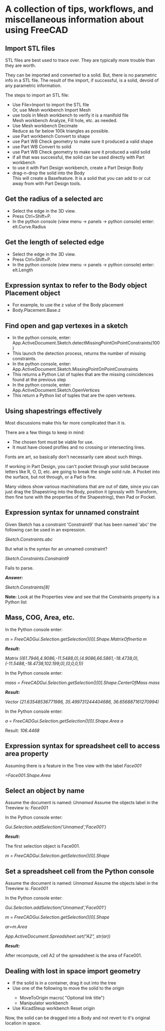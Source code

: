 # A collection of tips, workflows, and miscellaneous information about using FreeCAD



## Import STL files
STL files are best used to trace over. They are typically more trouble than they are worth.

They can be imported and converted to a solid. But, there is no parametric info in a STL file.
The result of the import, if successful, is a solid, devoid of any parametric information.

The steps to import an STL file:
<ul>
  <li>Use File>Import to import the STL file</li>
  Or, use Mesh workbench Import Mesh
  <li>use tools in Mesh workbench to verify it is a manifold file</li>
  Mesh workbench Analyze, Fill hole, etc. as needed.
  <li>Use Mesh workbench Decimate</li>
  Reduce as far below 100k triangles as possible.
  <li>use Part workbench Convert to shape</li>
  <li>use Part WB Check geometry to make sure it produced a valid shape</li>
  <li>use Part WB Convert to solid</li>
  <li>use Part WB Check geometry to make sure it produced a valid solid</li>
  <li>if all that was successful, the solid can be used directly with Part workbench</li>
  <li>to use it with Part Design workbench, create a Part Design Body</li>
  <li>drag-n-drop the solid into the Body</li>
  This will create a Basefeature. It is a solid that you can add to or cut away from with Part Design tools.
</ul>


## Get the radius of a selected arc
<ul>
  <li>Select the edge in the 3D view.</li>
  <li>Press Ctrl+Shift+P.</li>
  <li>In the python console (view menu -> panels -> python console) enter:</li>
  elt.Curve.Radius
</ul>

## Get the length of selected edge
<ul>
  <li>Select the edge in the 3D view.</li>
  <li>Press Ctrl+Shift+P.</li>
  <li>In the python console (view menu -> panels -> python console) enter:</li>
  elt.Length
</ul>

## Expression syntax to refer to the Body object Placement object
<ul>
  <li>For example, to use the z value of the Body placement</li>
  <li>Body.Placement.Base.z</li>
</ul>

## Find open and gap vertexes in a sketch
<ul>
  <li>In the python console, enter:</li>
  App.ActiveDocument.Sketch.detectMissingPointOnPointConstraints(100)
  <li>This launch the detection process, returns the number of missing constraints.</li>
  <li>In the python console, enter:</li>
  App.ActiveDocument.Sketch.MissingPointOnPointConstraints
  <li>This returns a Python List of tuples that are the missing coincidences found at the previous step</li>
  <li>In the python console, enter:</li>
  App.ActiveDocument.Sketch.OpenVertices
  <li>This return a Python list of tuples that are the open vertexes.</li>
</ul>

## Using shapestrings effectively
Most discussions make this far more complicated than it is.

There are a few things to keep in mind:
<ul>
  <li>The chosen font must be viable for use.</li>
  <li>It must have closed profiles and no crossing or intersecting lines.</li>
</ul>
Fonts are art, so basically don't necessarily care about such things.

If working in Part Design, you can't pocket through your solid because letters like R, O, D, etc. are going to break the single solid rule. A Pocket into the surface, but not through, or a Pad is fine.

Many videos show various machinations that are out of date, since you can just drag the Shapestring into the Body, position it (grossly with Transform, then fine tune with the properties of the Shapestring), then Pad or Pocket.

## Expression syntax for unnamed constraint

Given Sketch has a constraint 'Constraint9' that has been named 'abc' the following can be used in an expression.

*Sketch.Constraints.abc*

But what is the syntax for an unnamed constraint?

*Sketch.Constraints.Constraint9*

Fails to parse.

***Answer:*** 

*Sketch.Constraints[8]*

**Note:** Look at the Properties view and see that the Constraints property is a Python list

## Mass, COG, Area, etc.
In the Python console enter:

*m = FreeCADGui.Selection.getSelection()[0].Shape.MatrixOfInertia*
*m*

***Result:***

*Matrix ((61.7946,4.9086,-11.5488,0),(4.9086,66.5861,-18.4738,0),(-11.5488,-18.4738,102.199,0),(0,0,0,1))*

In the Python console enter:

*mass = FreeCADGui.Selection.getSelection()[0].Shape.CenterOfMass*
*mass*

***Result:***

*Vector (21.63548536771986, 35.499731244404686, 36.656887161270994)*

In the Python console enter:

*a = FreeCADGui.Selection.getSelection()[0].Shape.Area*
*a*

Result:
*106.4468*

## Expression syntax for spreadsheet cell to access area property

Assuming there is a feature in the Tree view with the label *Face001*

*=Face001.Shape.Area*

## Select an object by name

Assume the document is named: *Unnamed*
Assume the objects label in the Treeview is: *Face001*

In the Python console enter:

*Gui.Selection.addSelection('Unnamed','Face001')*

***Result:***

The first selection object is Face001.

*m = FreeCADGui.Selection.getSelection()[0].Shape*

## Set a spreadsheet cell from the Python console

Assume the document is named: *Unnamed*
Assume the objects label in the Treeview is: *Face001*

In the Python console enter:

*Gui.Selection.addSelection('Unnamed','Face001')*

*m = FreeCADGui.Selection.getSelection()[0].Shape*

*ar=m.Area*

*App.ActiveDocument.Spreadsheet.set("A2", str(ar))*

***Result:***

After recompute, cell A2 of the spreadsheet is the area of Face001.

## Dealing with lost in space import geometry

<ul>
  <li>If the solid is in a container, drag it out into the tree</li>
  <li>Use one of the following to move the solid to the origin</li>
  <ul>
    <li>MoveToOrigin macro(<https://raw.githubusercontent.com/easyw/Manipulator/master/Resources/icons/Centering.svg> "Optional link title")</li>
    <li>Manipulator workbench</li>
  </ul>
  <li>Use KicadSteup workbench Reset origin</li>
</ul>

Now, the solid can be dragged into a Body and not revert to it's original location in space.

